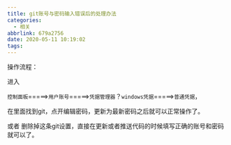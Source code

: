 ```yaml
---
title: git账号与密码输入错误后的处理办法
categories:
  - 相关
abbrlink: 679a2756
date: 2020-05-11 10:19:02
tags:
---
```


操作流程：

进入

<code>控制面板</code>=====><code>用户账号</code>=====><code>凭据管理器</code>？<code>windows凭据</code>=====><code>普通凭据</code>，

在里面找到git，点开编辑密码，更新为最新密码之后就可以正常操作了。

 或者 删除掉这条git设置，直接在更新或者推送代码的时候填写正确的账号和密码就可以了。

